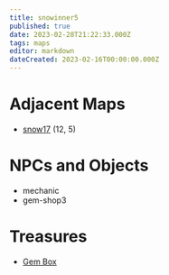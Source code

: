 ```yaml
---
title: snowinner5
published: true
date: 2023-02-28T21:22:33.000Z
tags: maps
editor: markdown
dateCreated: 2023-02-16T00:00:00.000Z
---
```



# Adjacent Maps
 * [snow17](/maps/snow17) (12, 5)

# NPCs and Objects
 * mechanic
 * gem-shop3

# Treasures
 * [Gem Box](/items/gem-box)
